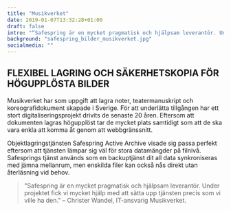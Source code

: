 ```yaml
---
title: "Musikverket"
date: 2019-01-07T13:32:28+01:00
draft: false
intro: "“Safespring är en mycket pragmatisk och hjälpsam leverantör. Under projektet fick vi mycket hjälp med att sätta upp tjänsten precis som vi ville ha den“"
background: "safespring_bilder_musikverket.jpg"
socialmedia: ""
---
```

## FLEXIBEL LAGRING OCH SÄKERHETSKOPIA FÖR HÖGUPPLÖSTA BILDER
Musikverket har som uppgift att lagra noter, teatermanuskript och koreografidokument skapade i Sverige. För att underlätta tillgången har ett stort digitaliseringsprojekt drivits de senaste 20 åren. Eftersom att dokumenten lagras högupplöst tar de mycket plats samtidigt som att de ska vara enkla att komma åt genom att webbgränssnitt.

Objektlagringstjänsten Safespring Active Archive visade sig passa perfekt eftersom att tjänsten lämpar sig väl för stora datamängder på filnivå. Safesprings tjänst används som en backuptjänst dit all data synkroniseras med jämna mellanrum, men enskilda filer kan också nås direkt utan återläsning vid behov.

>"Safespring är en mycket pragmatisk och hjälpsam leverantör. Under projektet fick vi mycket hjälp med att sätta upp tjänsten precis som vi ville ha den."
– Christer Wandel, IT-ansvarig Musikverket.
